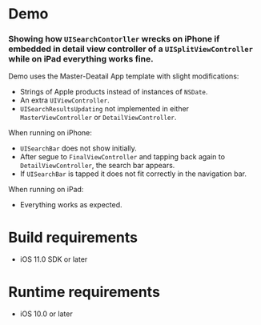 
# Demo

### Showing how `UISearchContorller` wrecks on iPhone if embedded in detail view controller of a `UISplitViewController` while on iPad everything works fine.

Demo uses the Master-Deatail App template with slight modifications:
* Strings of Apple products instead of instances of `NSDate`.
* An extra `UIViewController`.
* `UISearchResultsUpdating` not implemented in either `MasterViewController` or `DetailViewController`.

When running on iPhone:
* `UISearchBar` does not show initially.
* After segue to `FinalViewController` and tapping back again to `DetailViewController`, the search bar appears.
* If `UISearchBar` is tapped it does not fit correctly in the navigation bar.

When running on iPad:
* Everything works as expected.

# Build requirements

* iOS 11.0 SDK or later

# Runtime requirements

* iOS 10.0 or later
